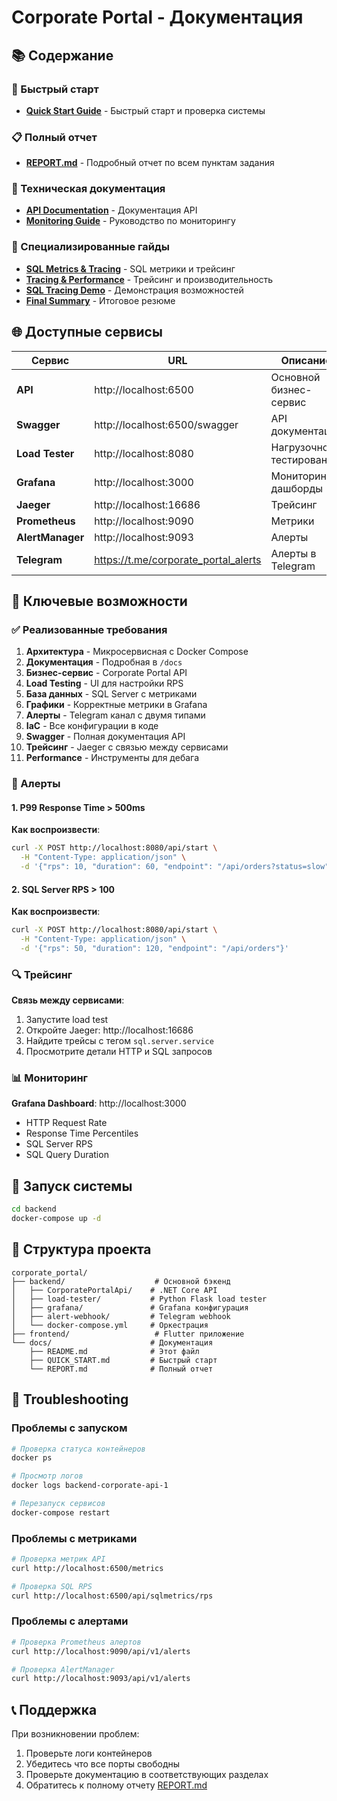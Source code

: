 # Corporate Portal - Документация

## 📚 Содержание

### 🚀 Быстрый старт

- **[Quick Start Guide](QUICK_START.md)** - Быстрый старт и проверка системы

### 📋 Полный отчет

- **[REPORT.md](REPORT.md)** - Подробный отчет по всем пунктам задания

### 🔧 Техническая документация

- **[API Documentation](../backend/README.md)** - Документация API
- **[Monitoring Guide](../backend/README.md)** - Руководство по мониторингу

### 🎯 Специализированные гайды

- **[SQL Metrics & Tracing](../backend/SQL_METRICS_AND_TRACING_GUIDE.md)** - SQL метрики и трейсинг
- **[Tracing & Performance](../backend/TRACING_AND_PERFORMANCE_GUIDE.md)** - Трейсинг и производительность
- **[SQL Tracing Demo](../backend/SQL_TRACING_DEMONSTRATION.md)** - Демонстрация возможностей
- **[Final Summary](../backend/FINAL_SQL_TRACING_SUMMARY.md)** - Итоговое резюме

## 🌐 Доступные сервисы

| Сервис           | URL                                  | Описание                 |
| ---------------- | ------------------------------------ | ------------------------ |
| **API**          | http://localhost:6500                | Основной бизнес-сервис   |
| **Swagger**      | http://localhost:6500/swagger        | API документация         |
| **Load Tester**  | http://localhost:8080                | Нагрузочное тестирование |
| **Grafana**      | http://localhost:3000                | Мониторинг и дашборды    |
| **Jaeger**       | http://localhost:16686               | Трейсинг                 |
| **Prometheus**   | http://localhost:9090                | Метрики                  |
| **AlertManager** | http://localhost:9093                | Алерты                   |
| **Telegram**     | https://t.me/corporate_portal_alerts | Алерты в Telegram        |

## 🎯 Ключевые возможности

### ✅ Реализованные требования

1. **Архитектура** - Микросервисная с Docker Compose
2. **Документация** - Подробная в `/docs`
3. **Бизнес-сервис** - Corporate Portal API
4. **Load Testing** - UI для настройки RPS
5. **База данных** - SQL Server с метриками
6. **Графики** - Корректные метрики в Grafana
7. **Алерты** - Telegram канал с двумя типами
8. **IaC** - Все конфигурации в коде
9. **Swagger** - Полная документация API
10. **Трейсинг** - Jaeger с связью между сервисами
11. **Performance** - Инструменты для дебага

### 🚨 Алерты

#### 1. P99 Response Time > 500ms

**Как воспроизвести**:

```bash
curl -X POST http://localhost:8080/api/start \
  -H "Content-Type: application/json" \
  -d '{"rps": 10, "duration": 60, "endpoint": "/api/orders?status=slow"}'
```

#### 2. SQL Server RPS > 100

**Как воспроизвести**:

```bash
curl -X POST http://localhost:8080/api/start \
  -H "Content-Type: application/json" \
  -d '{"rps": 50, "duration": 120, "endpoint": "/api/orders"}'
```

### 🔍 Трейсинг

**Связь между сервисами**:

1. Запустите load test
2. Откройте Jaeger: http://localhost:16686
3. Найдите трейсы с тегом `sql.server.service`
4. Просмотрите детали HTTP и SQL запросов

### 📊 Мониторинг

**Grafana Dashboard**: http://localhost:3000

- HTTP Request Rate
- Response Time Percentiles
- SQL Server RPS
- SQL Query Duration

## 🚀 Запуск системы

```bash
cd backend
docker-compose up -d
```

## 📝 Структура проекта

```
corporate_portal/
├── backend/                    # Основной бэкенд
│   ├── CorporatePortalApi/    # .NET Core API
│   ├── load-tester/           # Python Flask load tester
│   ├── grafana/               # Grafana конфигурация
│   ├── alert-webhook/         # Telegram webhook
│   └── docker-compose.yml     # Оркестрация
├── frontend/                   # Flutter приложение
└── docs/                      # Документация
    ├── README.md              # Этот файл
    ├── QUICK_START.md         # Быстрый старт
    └── REPORT.md              # Полный отчет
```

## 🔧 Troubleshooting

### Проблемы с запуском

```bash
# Проверка статуса контейнеров
docker ps

# Просмотр логов
docker logs backend-corporate-api-1

# Перезапуск сервисов
docker-compose restart
```

### Проблемы с метриками

```bash
# Проверка метрик API
curl http://localhost:6500/metrics

# Проверка SQL RPS
curl http://localhost:6500/api/sqlmetrics/rps
```

### Проблемы с алертами

```bash
# Проверка Prometheus алертов
curl http://localhost:9090/api/v1/alerts

# Проверка AlertManager
curl http://localhost:9093/api/v1/alerts
```

## 📞 Поддержка

При возникновении проблем:

1. Проверьте логи контейнеров
2. Убедитесь что все порты свободны
3. Проверьте документацию в соответствующих разделах
4. Обратитесь к полному отчету [REPORT.md](REPORT.md)
